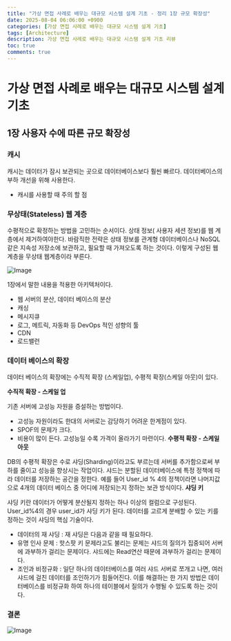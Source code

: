 ```yaml
---
title: "가상 면접 사례로 배우는 대규모 시스템 설계 기초 - 정리 1장 규모 확장성"
date: 2025-08-04 06:06:00 +0900
categories: [가상 면접 사례로 배우는 대규모 시스템 설계 기초]
tags: [Architecture]
description: 가상 면접 사례로 배우는 대규모 시스템 설계 기초 리뷰
toc: true
comments: true
---
```


# 가상 면접 사례로 배우는 대규모 시스템 설계 기초 

## 1장 사용자 수에 따른 규모 확장성

### 캐시

캐시는 데이터가 잠시 보관되는 곳으로 데이터베이스보다 훨씬 빠르다. 데이터베이스의 부하 개선을 위해 사용한다. 

- 캐시를 사용할 때 주의 할 점
###  무상태(Stateless) 웹 계층

수평적으로 확정하는 방법을 고민하는 순서이다. 상태 정보( 사용자 세션 정보)를 웹 계층에서 제거하여야한다. 바람직한 전략은 상태 정보를 관계형 데이터베이스나 NoSQL같은 지속성 저장소에 보관하고, 필요할 때 가져오도록 하는 것이다. 이렇게 구성된 웹 계층을 무상태 웹계층이라 부른다. 

![Image](https://prod-files-secure.s3.us-west-2.amazonaws.com/e6db513d-ec54-40ff-aa74-2487b0bcfe15/f30f1d34-1661-4ff9-a868-45f53833a7e5/Untitled.png?X-Amz-Algorithm=AWS4-HMAC-SHA256&X-Amz-Content-Sha256=UNSIGNED-PAYLOAD&X-Amz-Credential=ASIAZI2LB466W36BMYRS%2F20250804%2Fus-west-2%2Fs3%2Faws4_request&X-Amz-Date=20250804T063213Z&X-Amz-Expires=3600&X-Amz-Security-Token=IQoJb3JpZ2luX2VjEAYaCXVzLXdlc3QtMiJIMEYCIQC0vQlaNfW2YmNN3cKZLL4PF6RDm9FjXB7LG1jHjkEvOgIhALx%2BKJdZy5wUCKv%2FsuaST%2FHH3xCjP5TCVxnFUL2qgoYpKv8DCD8QABoMNjM3NDIzMTgzODA1IgznfnSuBDqrlq3voQ0q3AMXP%2FgCA2%2Ftksdrkq6%2BzdxOsfME7ey5EPm%2FYcoS6n1o6LRzczLm9ri8rf760hbA1bsGeuVWAWQ4Y0NBaSvgMFK%2FP7IjEVOxyn3lLUoH1nHkG1205NvAZsyQQrLOS9VHbAixwPvnJBaPLR2%2BZQHA09Ev09Pf%2FNrXO%2F8xz79iCIAFDXWlyci47JPvTsZbcMXgV6g2Dl12I0UZAYVGkGBub40Ds%2FJSXj4QcKkKdc0KKkeQm%2FTCWEYV0aCP%2F3f8H42rcd%2BpBTBuJLA37OeC%2B%2BpvAcRUT%2BkksB7lgG41LycljawT%2BB74JsA1kv%2FNpytic2xswW%2FYFgWSYK249CdTcfi06MowUhx0jlMv%2B%2F2KFFXMtcBiAAc%2FQAzCg8APm%2FM5yPYwWaYJr9U00a6XVHq9FPD6hShTMBJ7WpjUWO%2F7SlAySQgiLJOevhZuetjW%2B02mlMn6adChf9GXcE%2FVcEXmK34q82qM6x8pAG9xamLPwLK2IQqNEFEpnFQeGFanccROr%2F2nZRpBgfYrVmQhJCeTbKg8iCveDNFoFjVUmh%2BwvKHEtwpZfTU4uU%2FdFwZhB1xstjkWflbyC7PY9xJIPD%2BoSH0XNXxwkS%2BEn9UAZmxaUZffgeTU72FR6YVBqJDfLYsRPTDvjcHEBjqkAdUWjlcdQv3%2FR2rEPOfDxBm1aoZRzxJzM1tTfj6jB%2B4rqiY06VjEzQz2t%2F8inOEDPh%2BkTiVV64kP7VjRLlBmWz9tTv2kPyOMheK9ToWxkNKHtz5mWkLGKasFlTaTrVaaafWAhq6BN0OKCVm29%2BuyoUWSi8brGD%2B%2FbZmDuBuGPru6Zipe7uWXHKRZ8FDYskVdcNT%2FBvC6udIP%2FsOfkUH9XxhsslkB&X-Amz-Signature=9e108f25043d97021485702251ce4d3b93c39ee4934850350dc16093d622b25e&X-Amz-SignedHeaders=host&x-amz-checksum-mode=ENABLED&x-id=GetObject)

1장에서 말한 내용을 적용한 아키텍처이다. 

- 웹 서버의 분산, 데이터 베이스의 분산
- 캐싱
- 메시지큐
- 로그, 메트릭, 자동화 등 DevOps 적인 성향의 툴
- CDN
- 로드밸런
### 데이터 베이스의 확장

데이터 베이스의 확장에는 수직적 확장 (스케일업), 수평적 확장(스케일 아웃)이 있다.

**수직적 확장 - 스케일 업**

기존 서버에 고성능 자원을 증설하는 방법이다. 

- 고성능 자원이라도 한대의 서버로는 감당하기 어려운 한계점이 있다. 
- SPOF의 문제가 크다.
- 비용이 많이 든다. 고성능일 수록 가격이 올라가기 마련이다.
**수평적 확장 - 스케일 아웃**

DB의 수평적 확장은 수로 샤딩(Sharding)이라고도 부르는데 서버를 추가함으로써 부하를 줄이고 성능을 향상시는 작업이다. 샤드는 분할된 데이터베이스에 특정 정책에 따라 데이터를 저장하는 공간을 정한다. 예를 들어 User_id % 4의 정책이라면 나머지값으로 4개의 데이터 베이스 중 어디에 저장되는지 정하는 보관 방식이다.
**샤딩 키**

샤딩 키란 데이터가 어떻게 분산될지 정하는 하나 이상의 컬럼으로 구성된다. User_id%4의 경우 user_id가 샤딩 키가 된다. 데이터를 고르게 분배할 수 있는 키를 정하는 것이 샤딩의 핵심 기술이다. 

- 데이터의 재 샤딩 : 재 샤딩은 다음과 같을 때 필요하다. 
- 유명 인사 문제 : 핫스팟 키 문제라고도 불리는 문제는 샤드의 질의가 집중되어 서버에 과부하가 걸리는 문제이다. 샤드에는 Read연산 때문에 과부하가 걸리는 문제이다. 
- 조인과 비정규화 : 일단 하나의 데이터베이스를 여러 샤드 서버로 쪼개고 나면, 여러 샤드에 걸친 데이터를 조인하기가 힘들어진다. 이를 해결하는 한 가지 방법은 데이터베이스를 비정규화 하여 하나의 테이블에서 질의가 수행될 수 있도록 하는 것이다.
### **결론**

![Image](https://prod-files-secure.s3.us-west-2.amazonaws.com/e6db513d-ec54-40ff-aa74-2487b0bcfe15/a2b7cb0a-9f04-46d5-a7d1-1eae25c5f2df/Untitled.png?X-Amz-Algorithm=AWS4-HMAC-SHA256&X-Amz-Content-Sha256=UNSIGNED-PAYLOAD&X-Amz-Credential=ASIAZI2LB466W36BMYRS%2F20250804%2Fus-west-2%2Fs3%2Faws4_request&X-Amz-Date=20250804T063214Z&X-Amz-Expires=3600&X-Amz-Security-Token=IQoJb3JpZ2luX2VjEAYaCXVzLXdlc3QtMiJIMEYCIQC0vQlaNfW2YmNN3cKZLL4PF6RDm9FjXB7LG1jHjkEvOgIhALx%2BKJdZy5wUCKv%2FsuaST%2FHH3xCjP5TCVxnFUL2qgoYpKv8DCD8QABoMNjM3NDIzMTgzODA1IgznfnSuBDqrlq3voQ0q3AMXP%2FgCA2%2Ftksdrkq6%2BzdxOsfME7ey5EPm%2FYcoS6n1o6LRzczLm9ri8rf760hbA1bsGeuVWAWQ4Y0NBaSvgMFK%2FP7IjEVOxyn3lLUoH1nHkG1205NvAZsyQQrLOS9VHbAixwPvnJBaPLR2%2BZQHA09Ev09Pf%2FNrXO%2F8xz79iCIAFDXWlyci47JPvTsZbcMXgV6g2Dl12I0UZAYVGkGBub40Ds%2FJSXj4QcKkKdc0KKkeQm%2FTCWEYV0aCP%2F3f8H42rcd%2BpBTBuJLA37OeC%2B%2BpvAcRUT%2BkksB7lgG41LycljawT%2BB74JsA1kv%2FNpytic2xswW%2FYFgWSYK249CdTcfi06MowUhx0jlMv%2B%2F2KFFXMtcBiAAc%2FQAzCg8APm%2FM5yPYwWaYJr9U00a6XVHq9FPD6hShTMBJ7WpjUWO%2F7SlAySQgiLJOevhZuetjW%2B02mlMn6adChf9GXcE%2FVcEXmK34q82qM6x8pAG9xamLPwLK2IQqNEFEpnFQeGFanccROr%2F2nZRpBgfYrVmQhJCeTbKg8iCveDNFoFjVUmh%2BwvKHEtwpZfTU4uU%2FdFwZhB1xstjkWflbyC7PY9xJIPD%2BoSH0XNXxwkS%2BEn9UAZmxaUZffgeTU72FR6YVBqJDfLYsRPTDvjcHEBjqkAdUWjlcdQv3%2FR2rEPOfDxBm1aoZRzxJzM1tTfj6jB%2B4rqiY06VjEzQz2t%2F8inOEDPh%2BkTiVV64kP7VjRLlBmWz9tTv2kPyOMheK9ToWxkNKHtz5mWkLGKasFlTaTrVaaafWAhq6BN0OKCVm29%2BuyoUWSi8brGD%2B%2FbZmDuBuGPru6Zipe7uWXHKRZ8FDYskVdcNT%2FBvC6udIP%2FsOfkUH9XxhsslkB&X-Amz-Signature=bb8caca457b443aaef214ca8554ed2352ee234c5c3df43d191778d7343338796&X-Amz-SignedHeaders=host&x-amz-checksum-mode=ENABLED&x-id=GetObject)


